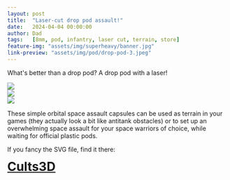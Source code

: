 ```yaml
---
layout: post
title:  "Laser-cut drop pod assault!"
date:   2024-04-04 00:00:00
author: Dad
tags:   [8mm, pod, infantry, laser cut, terrain, store]
feature-img: "assets/img/superheavy/banner.jpg"
link-preview: "assets/img/pod/drop-pod-3.jpeg"
---
```


What's better than a drop pod? A drop pod with a laser!
<div class="row">
  <div class="col-1-2">
    <img src="{{ site.baseurl }}/assets/img/pod/drop-pod-1.jpeg"/>
  </div>
  <div class="col-1-2">
    <img src="{{ site.baseurl }}/assets/img/pod/drop-pod-2.jpeg"/>
  </div>
  <div class="col-1-2">
    <img src="{{ site.baseurl }}/assets/img/pod/drop-pod-3.jpeg"/>
  </div>
</div>

These simple orbital space assault capsules can be used as terrain in your games 
(they actually look a bit like antitank obstacles) or to set up an overwhelming 
space assault for your space warriors of choice, while waiting for official plastic pods.

If you fancy the SVG file, find it there:

<div class="row">
  <div class="col-1-2 centered" style="font-weight: bold; font-size: 200%">
    <a class="button" href="https://cults3d.com/en/users/adeptusdad/3d-models">Cults3D</a>
  </div>
</div><!-- /.row -->
